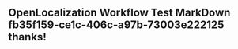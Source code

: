 <properties
ms.topic="hero-topic"
ms.test1="hero-topic"
ms.test2="test"/>


## OpenLocalization Workflow Test MarkDown fb35f159-ce1c-406c-a97b-73003e222125 thanks!



<!--HONumber=Jul16_HO4-->


